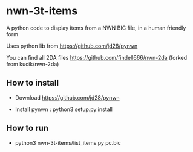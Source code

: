 # nwn-3t-items
A python code to display items from a NWN BIC file, in a human friendly form

Uses python lib from https://github.com/jd28/pynwn

You can find all 2DA files https://github.com/findell666/nwn-2da (forked from kucik/nwn-2da)


## How to install

- Download https://github.com/jd28/pynwn

- Install pynwn : python3 setup.py install

## How to run

- python3 nwn-3t-items/list_items.py pc.bic
